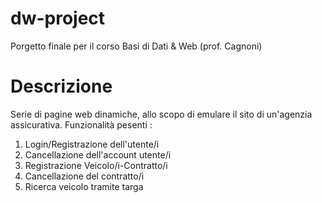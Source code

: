 # dw-project
Porgetto finale per il corso Basi di Dati &amp; Web (prof. Cagnoni)

# Descrizione
Serie di pagine web dinamiche, allo scopo di emulare il sito di un'agenzia assicurativa.
Funzionalità pesenti : 
1) Login/Registrazione dell'utente/i
2) Cancellazione dell'account utente/i
3) Registrazione Veicolo/i-Contratto/i
4) Cancellazione del contratto/i
5) Ricerca veicolo tramite targa
